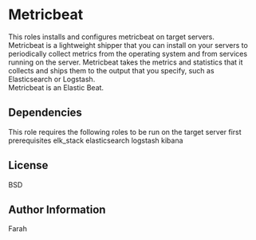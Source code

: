 Metricbeat
=========

This roles installs and configures metricbeat on target servers.</br>
Metricbeat is a lightweight shipper that you can install on your servers to periodically collect metrics from the operating system and from services running on the server. Metricbeat takes the metrics and statistics that it collects and ships them to the output that you specify, such as Elasticsearch or Logstash.</br>
Metricbeat is an Elastic Beat.

Dependencies
------------

This role requires the following roles to be run on the target server first</br>
prerequisites
elk_stack
elasticsearch
logstash
kibana

License
-------

BSD

Author Information
------------------

Farah


